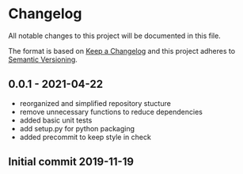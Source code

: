 # Changelog
All notable changes to this project will be documented in this file.

The format is based on [Keep a Changelog](http://keepachangelog.com/en/1.0.0/)
and this project adheres to [Semantic Versioning](http://semver.org/spec/v2.0.0.html).

## 0.0.1 - 2021-04-22
- reorganized and simplified repository stucture
- remove unnecessary functions to reduce dependencies
- added basic unit tests
- add setup.py for python packaging
- added precommit to keep style in check

## Initial commit 2019-11-19
